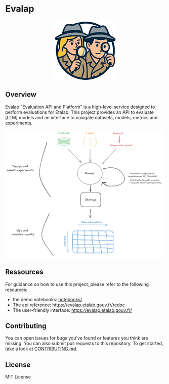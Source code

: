 # Evalap 

<p align="center">
  <img src=evalap/ui/demo_streamlit/static/images/evalap_logo.png alt="texte alternatif" width="200" />
</p>

## Overview

Evalap "Evaluation API and Platform" is a high-level service designed to perform evaluations for Etalab. 
This project provides an API to evaluate [LLM] models and an interface to navigate datasets, models, metrics and experiments.

![Logo](images/evalap_overview.png)


## Ressources

For guidance on how to use this project, please refer to the following resources:

- the demo notebooks: [notebooks/](notebooks/)
- The api reference: https://evalap.etalab.gouv.fr/redoc
- The user-friendly interface: https://evalap.etalab.gouv.fr/

## Contributing

You can open issues for bugs you've found or features you think are missing. You can also submit pull requests to this repository. 
To get started, take a look at [CONTRIBUTING.md](CONTRIBUTING.md).


## License

MIT License
